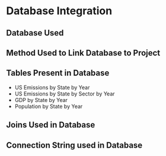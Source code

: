 # Database Integration

## Database Used


## Method Used to Link Database to Project


## Tables Present in Database
 - US Emissions by State by Year
 - US Emissions by State by Sector by Year
 - GDP by State by Year
 - Population by State by Year

## Joins Used in Database

## Connection String used in Database
